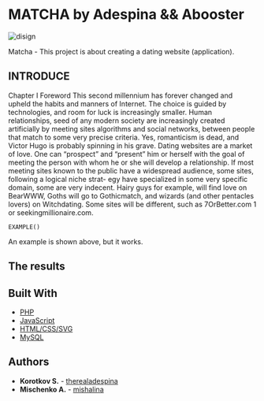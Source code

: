 # MATCHA by Adespina && Abooster

![disign](https://user-images.githubusercontent.com/49564849/74609993-3e94a400-5100-11ea-8946-2c6e2539192b.jpg)

Matcha - This project is about creating a dating website (application).
 
## INTRODUCE

Chapter I
Foreword
This second millennium has forever changed and upheld the habits and manners of Internet. The choice is guided by technologies, and room for luck is increasingly smaller.
Human relationships, seed of any modern society are increasingly created artificially by
meeting sites algorithms and social networks, between people that match to some very
precise criteria.
Yes, romanticism is dead, and Victor Hugo is probably spinning in his grave.
Dating websites are a market of love. One can “prospect” and “present” him or herself
with the goal of meeting the person with whom he or she will develop a relationship. If
most meeting sites known to the public have a widespread audience, some sites, following
a logical niche strat- egy have specialized in some very specific domain, some are very
indecent.
Hairy guys for example, will find love on BearWWW, Goths will go to Gothicmatch,
and wizards (and other pentacles lovers) on Witchdating.
Some sites will be different, such as 7OrBetter.com 1 or seekingmillionaire.com.

```
EXAMPLE()
```

An example is shown above, but it works.

## The results



## Built With

* [PHP]()
* [JavaScript](https://www.javascript.com/)
* [HTML/CSS/SVG]()
* [MySQL]()


## Authors

* **Korotkov S.** - [therealadespina](https://github.com/therealadespina)
* **Mischenko A.** - [mishalina](https://github.com/mishalina)
